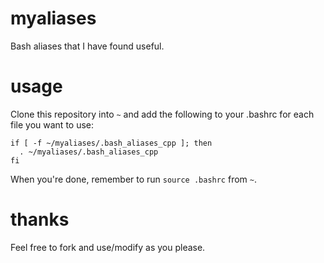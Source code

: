 # myaliases
Bash aliases that I have found useful. 

# usage
Clone this repository into `~` and add the following to your .bashrc for each file you want to use:
```
if [ -f ~/myaliases/.bash_aliases_cpp ]; then
  . ~/myaliases/.bash_aliases_cpp
fi
```
When you're done, remember to run `source .bashrc` from `~`. 

# thanks
Feel free to fork and use/modify as you please. 
